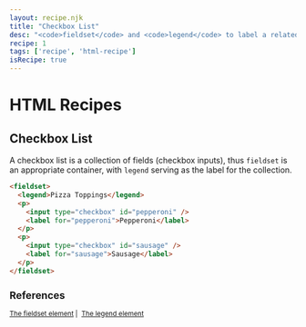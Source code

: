 ```yaml
---
layout: recipe.njk
title: "Checkbox List"
desc: "<code>fieldset</code> and <code>legend</code> to label a related collection of checkboxes."
recipe: 1
tags: ['recipe', 'html-recipe']
isRecipe: true
---
```

# HTML Recipes

## Checkbox List

A checkbox list is a collection of fields (checkbox inputs), thus ```fieldset``` is an appropriate container, with ```legend``` serving as the label for the collection.

```html
<fieldset>
  <legend>Pizza Toppings</legend>
  <p>
    <input type="checkbox" id="pepperoni" />
    <label for="pepperoni">Pepperoni</label>
  </p>
  <p>
    <input type="checkbox" id="sausage" />
    <label for="sausage">Sausage</label>
  </p>
</fieldset>
```

<small>
    <h2>References</h2>
    <a href="https://html.spec.whatwg.org/multipage/form-elements.html#the-fieldset-element">The fieldset element</a>&nbsp;|&nbsp;
    <a href="https://html.spec.whatwg.org/multipage/form-elements.html#the-legend-element">The legend element</a>
</small>